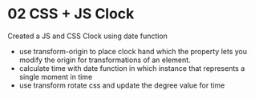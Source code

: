 # 02 CSS + JS Clock

Created a JS and CSS Clock using date function

- use transform-origin to place clock hand which the property lets you modify the origin for transformations of an element.
- calculate time with date function in which instance that represents a single moment in time
- use transform rotate css and update the degree value for time